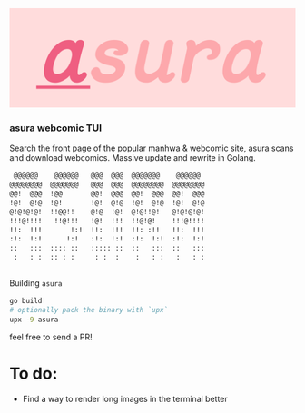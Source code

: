 ![Asura](assets/asura.png)

### asura webcomic TUI

Search the front page of the popular manhwa & webcomic site, asura scans and download webcomics.
Massive update and rewrite in Golang.

```
 @@@@@@    @@@@@@   @@@  @@@  @@@@@@@    @@@@@@   
@@@@@@@@  @@@@@@@   @@@  @@@  @@@@@@@@  @@@@@@@@  
@@!  @@@  !@@       @@!  @@@  @@!  @@@  @@!  @@@  
!@!  @!@  !@!       !@!  @!@  !@!  @!@  !@!  @!@  
@!@!@!@!  !!@@!!    @!@  !@!  @!@!!@!   @!@!@!@!  
!!!@!!!!   !!@!!!   !@!  !!!  !!@!@!    !!!@!!!!  
!!:  !!!       !:!  !!:  !!!  !!: :!!   !!:  !!!  
:!:  !:!      !:!   :!:  !:!  :!:  !:!  :!:  !:!  
::   :::  :::: ::   ::::: ::  ::   :::  ::   :::  
 :   : :  :: : :     : :  :    :   : :   :   : :  


```

Building `asura`
```sh
go build
# optionally pack the binary with `upx`
upx -9 asura
```

feel free to send a PR!

# To do:
- Find a way to render long images in the terminal better
